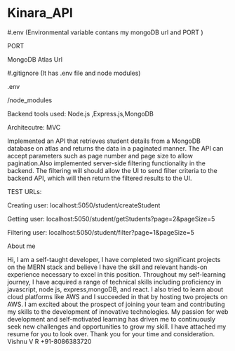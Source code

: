 # Kinara_API

#.env (Environmental variable contans my mongoDB url and PORT )

PORT

MongoDB Atlas Url

#.gitignore (It has .env file and node modules)

.env

/node_modules


Backend tools used: Node.js ,Express.js,MongoDB

Architecutre: MVC

 Implemented an API that retrieves student details from a MongoDB database on atlas and returns the data in a paginated manner.
 The API can accept parameters such as page number and page size to allow pagination.Also implemented server-side filtering functionality in the backend.
 The filtering will should allow the UI to send filter criteria to the backend API, which will then return the filtered results to the UI.
 
 TEST URLs:
 
 Creating user: localhost:5050/student/createStudent
 
 Getting user: localhost:5050/student/getStudents?page=2&pageSize=5
 
 Filtering user: localhost:5050/student/filter?page=1&pageSize=5



About me

Hi,
I am a self-taught developer, I have completed two significant projects on the MERN stack and believe I have the skill and relevant hands-on experience necessary to excel in this position.
Throughout my self-learning journey, I have acquired a range of technical skills including proficiency in javascript, node js, express,mongoDB, and react. I also tried to learn about cloud platforms like AWS and I succeeded in that by hosting two projects on AWS.
I am excited about the prospect of joining your team and contributing my skills to the development of innovative technologies. My passion for web development and self-motivated learning has driven me to continuously seek new challenges and opportunities to grow my skill.
I have attached my resume for you to look over.
Thank you for your time and consideration.
Vishnu V R
+91-8086383720


   
